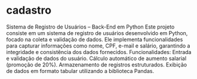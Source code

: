 # cadastro
 Sistema de Registro de Usuários – Back-End em Python  Este projeto consiste em um sistema de registro de usuários desenvolvido em Python, focado na coleta e validação de dados. Ele implementa funcionalidades para capturar informações como nome, CPF, e-mail e salário, garantindo a integridade e consistência dos dados fornecidos.  Funcionalidades: Entrada e validação de dados do usuário. Cálculo automático de aumento salarial (promoção de 20%). Armazenamento de registros estruturados. Exibição de dados em formato tabular utilizando a biblioteca Pandas.
